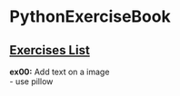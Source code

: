 # PythonExerciseBook

[Exercises List](https://github.com/Yixiaohan/show-me-the-code)
-----

**ex00:** Add text on a image  
	- use pillow
    


